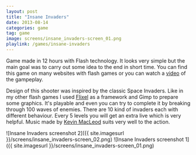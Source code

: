 ```yaml
---
layout: post
title: "Insane Invaders"
date: 2013-08-14
categories: game
tag: game
image: screens/insane_invaders-screen_01.png
playlink: /games/insane-invaders
---
```


Game made in 12 hours with Flash technology.
It looks very simple but the main goal was to carry out some idea to the end in short time.
You can find this game on many websites with flash games or you can watch a [video][video] of the gampeplay.

Design of this shooter was inspired by the classic Space Invaders.
Like in my other flash games I used [Flixel][flixel] as a framework and Gimp to prepare some graphics.
It's playable and even you can try to complete it by breaking through 100 waves of enemies.
There are 10 kind of invaders each with different behaviour.
Every 5 levels you will get an extra live which is very helpful.
Music made by [Kevin MacLeod][kevin] suits very well to the action.

![Insane Invaders screenshot 2]({{ site.imagesurl }}/screens/insane_invaders-screen_02.png)
![Insane Invaders screenshot 1]({{ site.imagesurl }}/screens/insane_invaders-screen_01.png)

[video]: http://www.youtube.com/watch?v=vvXAR13wWIc
[flixel]: http://flixel.org/
[kevin]: http://incompetech.com/music/
